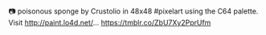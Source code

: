 📷 poisonous sponge by Crustolio in 48x48 #pixelart using the C64 palette. Visit http://paint.lo4d.net/... https://tmblr.co/ZbU7Xy2PprUfm